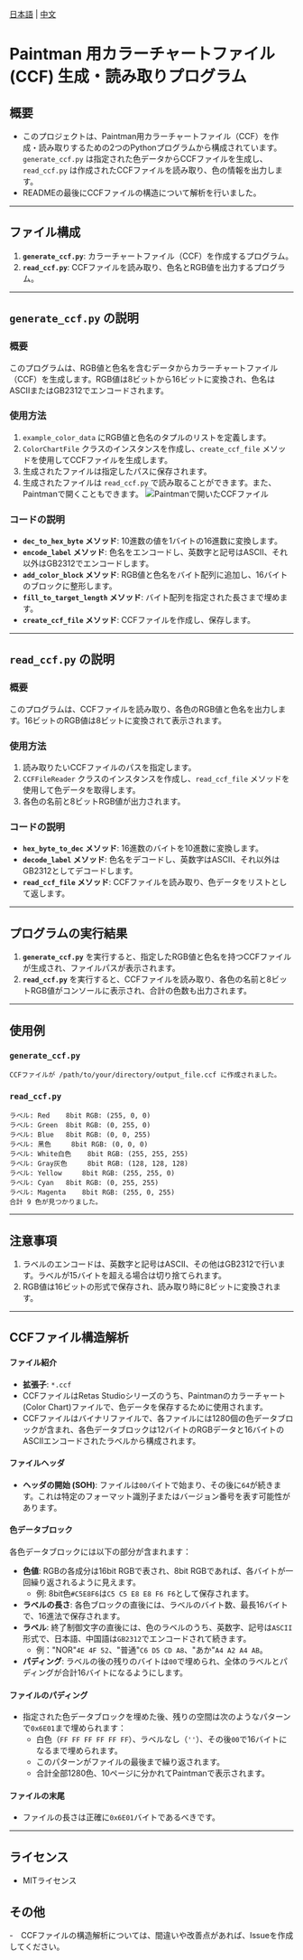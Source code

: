 [日本語](README.md) | [中文](README_zh.md)
# Paintman 用カラーチャートファイル (CCF) 生成・読み取りプログラム

## 概要
- このプロジェクトは、Paintman用カラーチャートファイル（CCF）を作成・読み取りするための2つのPythonプログラムから構成されています。`generate_ccf.py` は指定された色データからCCFファイルを生成し、`read_ccf.py` は作成されたCCFファイルを読み取り、色の情報を出力します。
- READMEの最後にCCFファイルの構造について解析を行いました。
---

## ファイル構成
1. **`generate_ccf.py`**: カラーチャートファイル（CCF）を作成するプログラム。
2. **`read_ccf.py`**: CCFファイルを読み取り、色名とRGB値を出力するプログラム。

---

## `generate_ccf.py` の説明
### 概要
このプログラムは、RGB値と色名を含むデータからカラーチャートファイル（CCF）を生成します。RGB値は8ビットから16ビットに変換され、色名はASCIIまたはGB2312でエンコードされます。

### 使用方法
1. `example_color_data` にRGB値と色名のタプルのリストを定義します。
2. `ColorChartFile` クラスのインスタンスを作成し、`create_ccf_file` メソッドを使用してCCFファイルを生成します。
3. 生成されたファイルは指定したパスに保存されます。
4. 生成されたファイルは `read_ccf.py` で読み取ることができます。また、Paintmanで開くこともできます。
![Paintmanで開いたCCFファイル](screenshot/output_sample.png)

### コードの説明
- **`dec_to_hex_byte` メソッド**: 10進数の値を1バイトの16進数に変換します。
- **`encode_label` メソッド**: 色名をエンコードし、英数字と記号はASCII、それ以外はGB2312でエンコードします。
- **`add_color_block` メソッド**: RGB値と色名をバイト配列に追加し、16バイトのブロックに整形します。
- **`fill_to_target_length` メソッド**: バイト配列を指定された長さまで埋めます。
- **`create_ccf_file` メソッド**: CCFファイルを作成し、保存します。

---

## `read_ccf.py` の説明
### 概要
このプログラムは、CCFファイルを読み取り、各色のRGB値と色名を出力します。16ビットのRGB値は8ビットに変換されて表示されます。

### 使用方法
1. 読み取りたいCCFファイルのパスを指定します。
2. `CCFFileReader` クラスのインスタンスを作成し、`read_ccf_file` メソッドを使用して色データを取得します。
3. 各色の名前と8ビットRGB値が出力されます。

### コードの説明
- **`hex_byte_to_dec` メソッド**: 16進数のバイトを10進数に変換します。
- **`decode_label` メソッド**: 色名をデコードし、英数字はASCII、それ以外はGB2312としてデコードします。
- **`read_ccf_file` メソッド**: CCFファイルを読み取り、色データをリストとして返します。

---

## プログラムの実行結果
1. **`generate_ccf.py`** を実行すると、指定したRGB値と色名を持つCCFファイルが生成され、ファイルパスが表示されます。
2. **`read_ccf.py`** を実行すると、CCFファイルを読み取り、各色の名前と8ビットRGB値がコンソールに表示され、合計の色数も出力されます。

---

## 使用例
### `generate_ccf.py`
```plaintext
CCFファイルが /path/to/your/directory/output_file.ccf に作成されました。
```

### `read_ccf.py`
```plaintext
ラベル: Red 	8bit RGB: (255, 0, 0)
ラベル: Green 	8bit RGB: (0, 255, 0)
ラベル: Blue 	8bit RGB: (0, 0, 255)
ラベル: 黑色 	8bit RGB: (0, 0, 0)
ラベル: White白色 	8bit RGB: (255, 255, 255)
ラベル: Gray灰色 	8bit RGB: (128, 128, 128)
ラベル: Yellow 	8bit RGB: (255, 255, 0)
ラベル: Cyan 	8bit RGB: (0, 255, 255)
ラベル: Magenta 	8bit RGB: (255, 0, 255)
合計 9 色が見つかりました。
```

---

## 注意事項
1. ラベルのエンコードは、英数字と記号はASCII、その他はGB2312で行います。ラベルが15バイトを超える場合は切り捨てられます。
2. RGB値は16ビットの形式で保存され、読み取り時に8ビットに変換されます。

---
## CCFファイル構造解析

#### ファイル紹介
- **拡張子**: `*.ccf`
- CCFファイルはRetas Studioシリーズのうち、Paintmanのカラーチャート(Color Chart)ファイルで、色データを保存するために使用されます。
- CCFファイルはバイナリファイルで、各ファイルには1280個の色データブロックが含まれ、各色データブロックは12バイトのRGBデータと16バイトのASCIIエンコードされたラベルから構成されます。

#### ファイルヘッダ
- **ヘッダの開始 (SOH)**: ファイルは`00`バイトで始まり、その後に`64`が続きます。これは特定のフォーマット識別子またはバージョン番号を表す可能性があります。

#### 色データブロック
各色データブロックには以下の部分が含まれます：
- **色値**: RGBの各成分は16bit RGBで表され、8bit RGBであれば、各バイトが一回繰り返されるように見えます。
  - 例: 8bit色`#C5E8F6`は`C5 C5 E8 E8 F6 F6`として保存されます。
- **ラベルの長さ**: 各色ブロックの直後には、ラベルのバイト数、最長16バイトで、16進法で保存されます。
- **ラベル**: 終了制御文字の直後には、色のラベルのうち、英数字、記号は`ASCII`形式で、日本語、中国語は`GB2312`でエンコードされて続きます。
  - 例："NOR"`4E 4F 52`、"普通"`C6 D5 CD A8`、"あか"`A4 A2 A4 AB`。
- **パディング**: ラベルの後の残りのバイトは`00`で埋められ、全体のラベルとパディングが合計16バイトになるようにします。

#### ファイルのパディング
- 指定された色データブロックを埋めた後、残りの空間は次のようなパターンで`0x6E01`まで埋められます：
  - 白色（`FF FF FF FF FF FF`）、ラベルなし（`''`）、その後`00`で16バイトになるまで埋められます。
  - このパターンがファイルの最後まで繰り返されます。
  - 合計全部1280色、10ページに分かれてPaintmanで表示されます。

#### ファイルの末尾
- ファイルの長さは正確に`0x6E01`バイトであるべきです。

---
## ライセンス
- MITライセンス

## その他
-　CCFファイルの構造解析については、間違いや改善点があれば、Issueを作成してください。